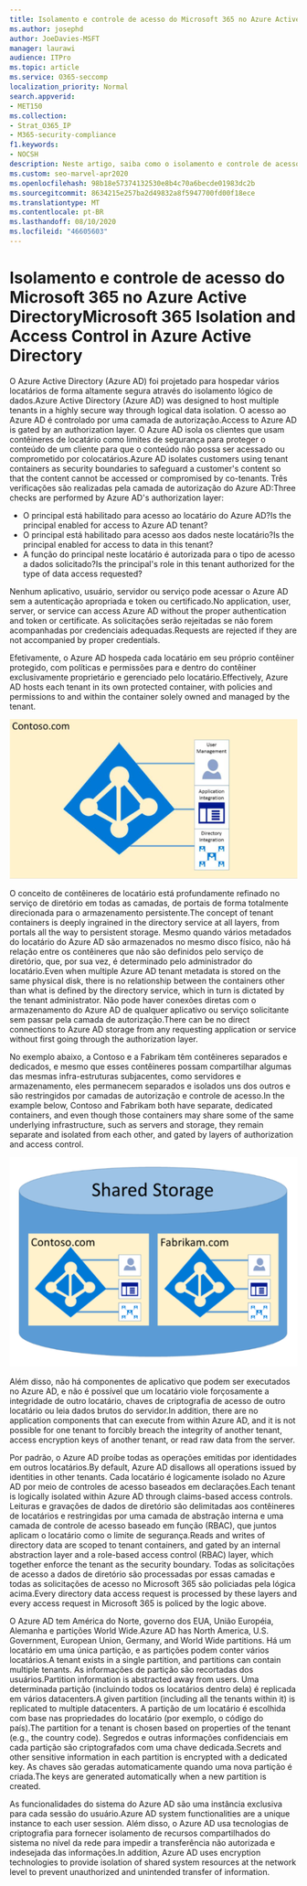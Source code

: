 ```yaml
---
title: Isolamento e controle de acesso do Microsoft 365 no Azure Active Directory
ms.author: josephd
author: JoeDavies-MSFT
manager: laurawi
audience: ITPro
ms.topic: article
ms.service: O365-seccomp
localization_priority: Normal
search.appverid:
- MET150
ms.collection:
- Strat_O365_IP
- M365-security-compliance
f1.keywords:
- NOCSH
description: Neste artigo, saiba como o isolamento e controle de acesso funcionam para manter os dados de vários locatários isolados uns dos outros no Azure Active Directory.
ms.custom: seo-marvel-apr2020
ms.openlocfilehash: 98b18e57374132530e8b4c70a6becde01983dc2b
ms.sourcegitcommit: 8634215e257ba2d49832a8f5947700fd00f18ece
ms.translationtype: MT
ms.contentlocale: pt-BR
ms.lasthandoff: 08/10/2020
ms.locfileid: "46605603"
---
```

# <a name="microsoft-365-isolation-and-access-control-in-azure-active-directory"></a><span data-ttu-id="2eaa1-103">Isolamento e controle de acesso do Microsoft 365 no Azure Active Directory</span><span class="sxs-lookup"><span data-stu-id="2eaa1-103">Microsoft 365 Isolation and Access Control in Azure Active Directory</span></span>

<span data-ttu-id="2eaa1-104">O Azure Active Directory (Azure AD) foi projetado para hospedar vários locatários de forma altamente segura através do isolamento lógico de dados.</span><span class="sxs-lookup"><span data-stu-id="2eaa1-104">Azure Active Directory (Azure AD) was designed to host multiple tenants in a highly secure way through logical data isolation.</span></span> <span data-ttu-id="2eaa1-105">O acesso ao Azure AD é controlado por uma camada de autorização.</span><span class="sxs-lookup"><span data-stu-id="2eaa1-105">Access to Azure AD is gated by an authorization layer.</span></span> <span data-ttu-id="2eaa1-106">O Azure AD isola os clientes que usam contêineres de locatário como limites de segurança para proteger o conteúdo de um cliente para que o conteúdo não possa ser acessado ou comprometido por colocatários.</span><span class="sxs-lookup"><span data-stu-id="2eaa1-106">Azure AD isolates customers using tenant containers as security boundaries to safeguard a customer's content so that the content cannot be accessed or compromised by co-tenants.</span></span> <span data-ttu-id="2eaa1-107">Três verificações são realizadas pela camada de autorização do Azure AD:</span><span class="sxs-lookup"><span data-stu-id="2eaa1-107">Three checks are performed by Azure AD's authorization layer:</span></span>

- <span data-ttu-id="2eaa1-108">O principal está habilitado para acesso ao locatário do Azure AD?</span><span class="sxs-lookup"><span data-stu-id="2eaa1-108">Is the principal enabled for access to Azure AD tenant?</span></span>
- <span data-ttu-id="2eaa1-109">O principal está habilitado para acesso aos dados neste locatário?</span><span class="sxs-lookup"><span data-stu-id="2eaa1-109">Is the principal enabled for access to data in this tenant?</span></span>
- <span data-ttu-id="2eaa1-110">A função do principal neste locatário é autorizada para o tipo de acesso a dados solicitado?</span><span class="sxs-lookup"><span data-stu-id="2eaa1-110">Is the principal's role in this tenant authorized for the type of data access requested?</span></span>

<span data-ttu-id="2eaa1-111">Nenhum aplicativo, usuário, servidor ou serviço pode acessar o Azure AD sem a autenticação apropriada e token ou certificado.</span><span class="sxs-lookup"><span data-stu-id="2eaa1-111">No application, user, server, or service can access Azure AD without the proper authentication and token or certificate.</span></span> <span data-ttu-id="2eaa1-112">As solicitações serão rejeitadas se não forem acompanhadas por credenciais adequadas.</span><span class="sxs-lookup"><span data-stu-id="2eaa1-112">Requests are rejected if they are not accompanied by proper credentials.</span></span>

<span data-ttu-id="2eaa1-113">Efetivamente, o Azure AD hospeda cada locatário em seu próprio contêiner protegido, com políticas e permissões para e dentro do contêiner exclusivamente proprietário e gerenciado pelo locatário.</span><span class="sxs-lookup"><span data-stu-id="2eaa1-113">Effectively, Azure AD hosts each tenant in its own protected container, with policies and permissions to and within the container solely owned and managed by the tenant.</span></span>
 
![Contêiner do Azure](media/office-365-isolation-azure-container.png)

<span data-ttu-id="2eaa1-115">O conceito de contêineres de locatário está profundamente refinado no serviço de diretório em todas as camadas, de portais de forma totalmente direcionada para o armazenamento persistente.</span><span class="sxs-lookup"><span data-stu-id="2eaa1-115">The concept of tenant containers is deeply ingrained in the directory service at all layers, from portals all the way to persistent storage.</span></span> <span data-ttu-id="2eaa1-116">Mesmo quando vários metadados do locatário do Azure AD são armazenados no mesmo disco físico, não há relação entre os contêineres que não são definidos pelo serviço de diretório, que, por sua vez, é determinado pelo administrador do locatário.</span><span class="sxs-lookup"><span data-stu-id="2eaa1-116">Even when multiple Azure AD tenant metadata is stored on the same physical disk, there is no relationship between the containers other than what is defined by the directory service, which in turn is dictated by the tenant administrator.</span></span> <span data-ttu-id="2eaa1-117">Não pode haver conexões diretas com o armazenamento do Azure AD de qualquer aplicativo ou serviço solicitante sem passar pela camada de autorização.</span><span class="sxs-lookup"><span data-stu-id="2eaa1-117">There can be no direct connections to Azure AD storage from any requesting application or service without first going through the authorization layer.</span></span>

<span data-ttu-id="2eaa1-118">No exemplo abaixo, a Contoso e a Fabrikam têm contêineres separados e dedicados, e mesmo que esses contêineres possam compartilhar algumas das mesmas infra-estruturas subjacentes, como servidores e armazenamento, eles permanecem separados e isolados uns dos outros e são restringidos por camadas de autorização e controle de acesso.</span><span class="sxs-lookup"><span data-stu-id="2eaa1-118">In the example below, Contoso and Fabrikam both have separate, dedicated containers, and even though those containers may share some of the same underlying infrastructure, such as servers and storage, they remain separate and isolated from each other, and gated by layers of authorization and access control.</span></span>
 
![Contêineres dedicados do Azure](media/office-365-isolation-azure-dedicated-containers.png)

<span data-ttu-id="2eaa1-120">Além disso, não há componentes de aplicativo que podem ser executados no Azure AD, e não é possível que um locatário viole forçosamente a integridade de outro locatário, chaves de criptografia de acesso de outro locatário ou leia dados brutos do servidor.</span><span class="sxs-lookup"><span data-stu-id="2eaa1-120">In addition, there are no application components that can execute from within Azure AD, and it is not possible for one tenant to forcibly breach the integrity of another tenant, access encryption keys of another tenant, or read raw data from the server.</span></span>

<span data-ttu-id="2eaa1-121">Por padrão, o Azure AD proíbe todas as operações emitidas por identidades em outros locatários.</span><span class="sxs-lookup"><span data-stu-id="2eaa1-121">By default, Azure AD disallows all operations issued by identities in other tenants.</span></span> <span data-ttu-id="2eaa1-122">Cada locatário é logicamente isolado no Azure AD por meio de controles de acesso baseados em declarações.</span><span class="sxs-lookup"><span data-stu-id="2eaa1-122">Each tenant is logically isolated within Azure AD through claims-based access controls.</span></span> <span data-ttu-id="2eaa1-123">Leituras e gravações de dados de diretório são delimitadas aos contêineres de locatários e restringidas por uma camada de abstração interna e uma camada de controle de acesso baseado em função (RBAC), que juntos aplicam o locatário como o limite de segurança.</span><span class="sxs-lookup"><span data-stu-id="2eaa1-123">Reads and writes of directory data are scoped to tenant containers, and gated by an internal abstraction layer and a role-based access control (RBAC) layer, which together enforce the tenant as the security boundary.</span></span> <span data-ttu-id="2eaa1-124">Todas as solicitações de acesso a dados de diretório são processadas por essas camadas e todas as solicitações de acesso no Microsoft 365 são policiadas pela lógica acima.</span><span class="sxs-lookup"><span data-stu-id="2eaa1-124">Every directory data access request is processed by these layers and every access request in Microsoft 365 is policed by the logic above.</span></span>

<span data-ttu-id="2eaa1-125">O Azure AD tem América do Norte, governo dos EUA, União Européia, Alemanha e partições World Wide.</span><span class="sxs-lookup"><span data-stu-id="2eaa1-125">Azure AD has North America, U.S. Government, European Union, Germany, and World Wide partitions.</span></span> <span data-ttu-id="2eaa1-126">Há um locatário em uma única partição, e as partições podem conter vários locatários.</span><span class="sxs-lookup"><span data-stu-id="2eaa1-126">A tenant exists in a single partition, and partitions can contain multiple tenants.</span></span> <span data-ttu-id="2eaa1-127">As informações de partição são recortadas dos usuários.</span><span class="sxs-lookup"><span data-stu-id="2eaa1-127">Partition information is abstracted away from users.</span></span> <span data-ttu-id="2eaa1-128">Uma determinada partição (incluindo todos os locatários dentro dela) é replicada em vários datacenters.</span><span class="sxs-lookup"><span data-stu-id="2eaa1-128">A given partition (including all the tenants within it) is replicated to multiple datacenters.</span></span> <span data-ttu-id="2eaa1-129">A partição de um locatário é escolhida com base nas propriedades do locatário (por exemplo, o código do país).</span><span class="sxs-lookup"><span data-stu-id="2eaa1-129">The partition for a tenant is chosen based on properties of the tenant (e.g., the country code).</span></span> <span data-ttu-id="2eaa1-130">Segredos e outras informações confidenciais em cada partição são criptografados com uma chave dedicada.</span><span class="sxs-lookup"><span data-stu-id="2eaa1-130">Secrets and other sensitive information in each partition is encrypted with a dedicated key.</span></span> <span data-ttu-id="2eaa1-131">As chaves são geradas automaticamente quando uma nova partição é criada.</span><span class="sxs-lookup"><span data-stu-id="2eaa1-131">The keys are generated automatically when a new partition is created.</span></span>

<span data-ttu-id="2eaa1-132">As funcionalidades do sistema do Azure AD são uma instância exclusiva para cada sessão do usuário.</span><span class="sxs-lookup"><span data-stu-id="2eaa1-132">Azure AD system functionalities are a unique instance to each user session.</span></span> <span data-ttu-id="2eaa1-133">Além disso, o Azure AD usa tecnologias de criptografia para fornecer isolamento de recursos compartilhados do sistema no nível da rede para impedir a transferência não autorizada e indesejada das informações.</span><span class="sxs-lookup"><span data-stu-id="2eaa1-133">In addition, Azure AD uses encryption technologies to provide isolation of shared system resources at the network level to prevent unauthorized and unintended transfer of information.</span></span>
